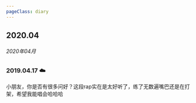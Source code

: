 ```yaml
---
pageClass: diary
---
```


## 2020.04
###### 2020年04月




### 2019.04.17 ☁️
小朋友，你是否有很多问好？这段rap实在是太好听了，练了无数遍嘴巴还是在打架，希望我能唱会哈哈哈